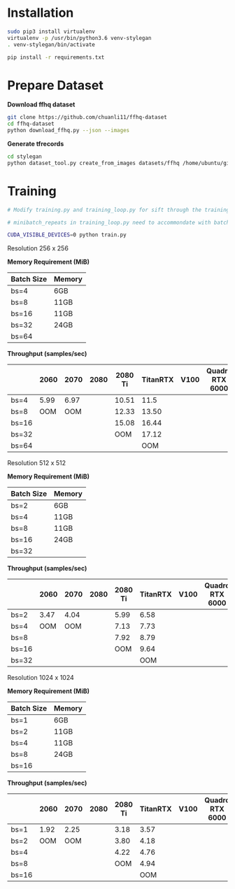 Installation
===

```bash
sudo pip3 install virtualenv
virtualenv -p /usr/bin/python3.6 venv-stylegan
. venv-stylegan/bin/activate

pip install -r requirements.txt
```


Prepare Dataset
===

**Download ffhq dataset**
```bash
git clone https://github.com/chuanli11/ffhq-dataset
cd ffhq-dataset
python download_ffhq.py --json --images
```

**Generate tfrecords**

```bash
cd stylegan
python dataset_tool.py create_from_images datasets/ffhq /home/ubuntu/git/ffhq-dataset/images1024x1024 --max_images=1000
```

Training
===

```bash
# Modify training.py and training_loop.py for sift through the training process

# minibatch_repeats in training_loop.py need to accommondate with batch_size

CUDA_VISIBLE_DEVICES=0 python train.py
```

Resolution 256 x 256 

**Memory Requirement (MiB)**

| Batch Size  | Memory  |
|---|---|
| bs=4  | 6GB  |
| bs=8  | 11GB  |
| bs=16 | 11GB  |
| bs=32 | 24GB  |
| bs=64 |   |

**Throughput (samples/sec)** 

|   | 2060  | 2070  | 2080  |  2080 Ti | TitanRTX | V100 | Quadro RTX 6000 | Quadro RTX 8000 |
|---|---|---|---|---|---|---|---|---|
| bs=4  | 5.99  | 6.97  |   |  10.51 |  11.5 |   |   |   |
| bs=8  |  OOM | OOM  |   |  12.33 | 13.50  |   |   |   |
| bs=16  |  |   |   | 15.08  |  16.44 |   |   |   |
| bs=32  |  |   |   | OOM  | 17.12  |   |   |   |
| bs=64  |  |   |   |   |  OOM |   |   |   |

Resolution 512 x 512 

**Memory Requirement (MiB)**

| Batch Size  | Memory  |
|---|---|
| bs=2  | 6GB  |
| bs=4  | 11GB  |
| bs=8  | 11GB |
| bs=16  | 24GB  |
| bs=32  |   |

**Throughput (samples/sec)** 

|   | 2060  | 2070  | 2080  |  2080 Ti | TitanRTX | V100 | Quadro RTX 6000 | Quadro RTX 8000 |
|---|---|---|---|---|---|---|---|---|
| bs=2  | 3.47  | 4.04  |   | 5.99  | 6.58  |   |   |   |
| bs=4  |  OOM | OOM |   | 7.13  |  7.73 |   |   |   |
| bs=8  |   |   |   | 7.92  | 8.79  |   |   |   |
| bs=16  |   |   |   | OOM  | 9.64 |   |   |   |
| bs=32  |   |   |   |  | OOM |   |   |   |


Resolution 1024 x 1024 

**Memory Requirement (MiB)**

| Batch Size  | Memory  |
|---|---|
| bs=1 | 6GB  |
| bs=2  | 11GB  |
| bs=4  | 11GB  |
| bs=8  | 24GB  |
| bs=16  |   |


**Throughput (samples/sec)** 

|   | 2060  | 2070  | 2080  |  2080 Ti | TitanRTX | V100 | Quadro RTX 6000 | Quadro RTX 8000 |
|---|---|---|---|---|---|---|---|---|
| bs=1  | 1.92 |  2.25  |  | 3.18  |  3.57 |   |   |   |
| bs=2  |  OOM | OOM  |   | 3.80  | 4.18 |   |   |   |
| bs=4  |   |   |   | 4.22  |  4.76 |   |   |   |
| bs=8  |   |   |   |  OOM | 4.94  |   |   |   |
| bs=16  |   |   |   |  |  OOM |   |   |   |